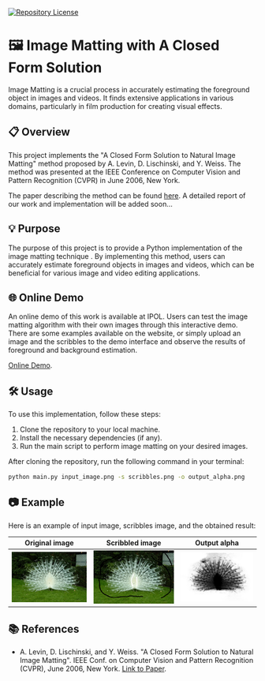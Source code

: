 [![Repository License](https://img.shields.io/badge/license-GPL%20v3.0-brightgreen.svg)](COPYING)

# 🖼️ Image Matting with A Closed Form Solution 

Image Matting is a crucial process in accurately estimating the foreground object in images and videos. It finds extensive applications in various domains, particularly in film production for creating visual effects.

## 📋 Overview
This project implements the "A Closed Form Solution to Natural Image Matting" method proposed by A. Levin, D. Lischinski, and Y. Weiss. The method was presented at the IEEE Conference on Computer Vision and Pattern Recognition (CVPR) in June 2006, New York.

The paper describing the method can be found [here](https://people.csail.mit.edu/alevin/papers/Matting-Levin-Lischinski-Weiss-CVPR06.pdf).
A detailed report of our work and implementation will be added soon...

## 💡 Purpose
The purpose of this project is to provide a Python implementation of the image matting technique . By implementing this method, users can accurately estimate foreground objects in images and videos, which can be beneficial for various image and video editing applications.
## 🌐 Online Demo
An online demo of this work is available at IPOL. Users can test the image matting algorithm with their own images through this interactive demo. There are some examples available on the website, or simply upload an image and the scribbles to the demo interface and observe the results of foreground and background estimation.

[Online Demo](https://ipolcore.ipol.im/demo/clientApp/demo.html?id=77777000489).
## 🛠️ Usage
To use this implementation, follow these steps:
1. Clone the repository to your local machine.
2. Install the necessary dependencies (if any).
3. Run the main script to perform image matting on your desired images.

After cloning the repository, run the following command in your terminal:

```bash
python main.py input_image.png -s scribbles.png -o output_alpha.png
```

## 📷 Example
Here is an example of input image, scribbles image, and the obtained result:


| Original image                           | Scribbled image                           | Output alpha                             | 
|------------------------------------------|-------------------------------------------|------------------------------------------|
| ![Original image](input.png)   | ![Scribbled image](scribles.png) | ![Output alpha](output.png) |





## 📚 References

- A. Levin, D. Lischinski, and Y. Weiss. "A Closed Form Solution to Natural Image Matting". IEEE Conf. on Computer Vision and Pattern Recognition (CVPR), June 2006, New York. [Link to Paper](https://people.csail.mit.edu/alevin/papers/Matting-Levin-Lischinski-Weiss-CVPR06.pdf).
